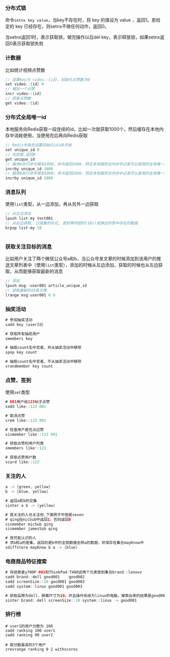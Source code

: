 

### 分布式锁

命令`setnx key value`，当key不存在时，将 key 的值设为 value ，返回1。若给定的 key 已经存在，则setnx不做任何动作，返回0。

当setnx返回1时，表示获取锁，做完操作以后del key，表示释放锁，如果setnx返回0表示获取锁失败



### 计数器

比如统计视频点赞数

```java
// 设置key为 video::{id}，初始化点赞数为0
set video::{id} 0
// 增加一个点赞
incr video::{id}
// 获取点赞数
get video::{id}
```



### 分布式全局唯一id

本地服务向Redis获取一段连续的id，比如一次就获取1000个，然后缓存在本地内存中消耗使用，当使用完后再向Redis获取

```java
// Redis中首先设置初始化id从0开始
set unique_id 0		
// 先获取,返回0
get unique_id
// 服务A执行命令增加1000，命令返回1000，然后本地服务在内存中记录可以使用的全局唯一id为[0, 1000)
incrby unique_id 1000
// 服务B执行命令增加1000，命令返回2000，然后本地服务在内存中记录可以使用的全局唯一id为[1000, 2000)
incrby unique_id 1000
```



### 消息队列

使用`list`类型，从一边添加，再从另外一边获取

```java
// 从左边添加
lpush list-my test001
// 从右边获取, 已阻塞的形式, 直到等待超时(10s)或弹出列表中存在的数据
brpop list-my 10
    
```



### 获取关注目标的消息

比如用户关注了两个微信公众号a和b，当公众号发文章的时候添加到该用户的推送文章列表中（使用`list`类型），添加的时候从左边添加，获取的时候也从左边获取，从而能够获取最新的消息

```java
// 添加
lpush msg::user001 article_unique_id
// 获取最新的10条文章
lrange msg:user001 0 9
```



### 抽奖活动

```java
# 参加抽奖活动
sadd key {userId} 

# 获取所有抽奖用户
smembers key 

# 抽取count名中奖者，并从抽奖活动中移除
spop key count 

# 抽取count名中奖者，不从抽奖活动中移除
srandmember key count
```



### 点赞、签到

使用`set`类型

```java
# 001用户给123帖子点赞
sadd like::123 001

# 取消点赞
srem like::123 001

# 检查用户是否点过赞
sismember like::123 001

# 获取点赞的用户列表
smembers like::123 

# 获取点赞用户数
scard like::123 
```



### 关注的人

```java
a -> {green, yellow}
b -> {blue, yellow}

# 返回a和b的交集
sinter a b -> {yellow}

# 我关注的人也关注他,下面例子中我是seven
# qing在micSub中返回1，否则返回0
sismember micSub qing
sismember jamesSub qing

# 我可能认识的人
# 求b和a的差集，返回的是b中的全部数据去除a的数据，并保存在集合mayKnow中
sdiffstore mayKnow b a -> {blue}
```



### 电商商品特征搜索

```java
# 将拯救者y700P-001和ThinkPad-T480这两个元素放到集合brand::lenovo
sadd brand::dell good001	good002
sadd screenSize::10 good001	good003
sadd system::linux good001 good003

# 获取品牌为dell，屏幕尺寸为10，并且操作系统为linux的电脑，搜索出来的结果是good001
sinter brand::dell screenSize::10 system::linux -> good001
```



### 排行榜

```
# user1的用户分数为 100
zadd ranking 100 user1
zadd ranking 90 user2

# 取分数最高的3个用户
zrevrange ranking 0 2 withscores
```

